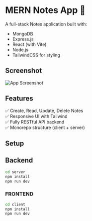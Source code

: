 # MERN Notes App 📝

A full-stack Notes application built with:

- MongoDB
- Express.js
- React (with Vite)
- Node.js
- TailwindCSS for styling

## Screenshot
![App Screenshot](/client/public/screenshot.jog)

## Features

✅ Create, Read, Update, Delete Notes  
✅ Responsive UI with Tailwind  
✅ Fully RESTful API backend  
✅ Monorepo structure (client + server)

## Setup

## Backend

```bash
cd server
npm install
npm run dev
```

### FRONTEND

```bash
cd client
npm install
npm run dev
```
